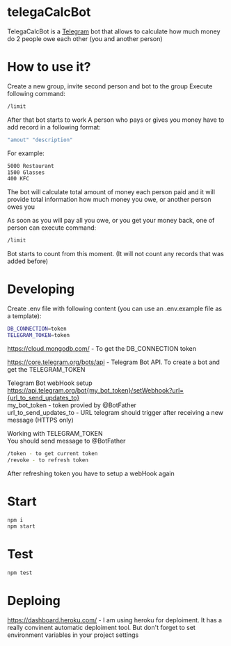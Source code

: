 # telegaCalcBot

TelegaCalcBot is a [Telegram](https://telegram.org/) bot that allows to calculate how much money do 2 people owe each other (you and another person)

# How to use it?
Create a new group, invite second person and bot to the group
Execute following command:
```sh
/limit
```
After that bot starts to work
A person who pays or gives you money have to add record in a following format: 
```sh
"amout" "description"
```
For example:
```sh
5000 Restaurant
1500 Glasses
400 KFC
```

The bot will calculate total amount of money each person paid and it will provide total information how much money you owe, or another person owes you

As soon as you will pay all you owe, or you get your money back, one of person can execute command:
```sh
/limit
```
Bot starts to count from this moment. (It will not count any records that was added before)

# Developing
Create .env file with following content (you can use an .env.example file as a template):
```sh
DB_CONNECTION=token
TELEGRAM_TOKEN=token
```

https://cloud.mongodb.com/ - To get the DB_CONNECTION token

https://core.telegram.org/bots/api - Telegram Bot API. To create a bot and get the TELEGRAM_TOKEN  

Telegram Bot webHook setup \
https://api.telegram.org/bot{my_bot_token}/setWebhook?url={url_to_send_updates_to} \
my_bot_token - token provied by @BotFather \
url_to_send_updates_to - URL telegram should trigger after receiving a new message (HTTPS only)

Working with TELEGRAM_TOKEN \
You should send message to @BotFather
```sh
/token - to get current token
/revoke - to refresh token
```
After refreshing token you have to setup a webHook again

# Start
```sh
npm i
npm start
```

# Test
```sh
npm test
```

# Deploing

https://dashboard.heroku.com/ - I am using heroku for deploiment. It has a really convinent automatic deploiment tool. But don't forget to set environment variables in your project settings
